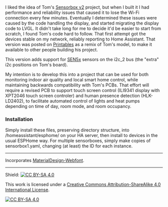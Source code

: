 I liked the idea of Tom's [Sensorbox v2](https://go.toms3d.org/sbr1) project, but when I built it I had performance and reliability issues that caused it to lose the Wi-Fi connection every few minutes.  Eventually I determined these issues were caused by the code handling the display, and started migrating the display code to LVGL.  It didn't take long for me to decide it'd be easier to start from scratch, I found Tom's code hard to follow.  That first attempt got the devices stable on my network, reliably reporting to Home Assistant.  That version was posted on [Printables](https://www.printables.com/model/1130249-3d-printer-emission-sensor-array-sensorbox-v2-lvgl) as a remix of Tom's model, to make it available to other people building his project.

This version adds support for [SEN5x](https://esphome.io/components/sensor/sen5x.html) sensors on the i2c_2 bus (the "extra" i2c positions on Tom's board).

My intention is to develop this into a project that can be used for both monitoring indoor air quality and local smart home control, while maintaining backwards compatibility with Tom's PCBs.  That effort will require a revised PCB to support touch screen control (ILI9341 display with XPT2046 touch screen controler) and human presence detection (HLK-LD2402), to facilitate automated control of lights and heat pumps depending on time of day, room mode, and room occupancy.

### Installation
Simply install these files, preserving directory structure, into /homeassistant/esphome/ on your HA server, then install to devices in the usual ESPHome way.  For multiple sensorboxes, simply make copies of sensorbox1.yaml, changing (at least) the ID for each instance.

---

Incorporates [MaterialDesign-Webfont](https://github.com/Templarian/MaterialDesign-Webfont).

---

Shield: [![CC BY-SA 4.0][cc-by-sa-shield]][cc-by-sa]

This work is licensed under a
[Creative Commons Attribution-ShareAlike 4.0 International License][cc-by-sa].

[![CC BY-SA 4.0][cc-by-sa-image]][cc-by-sa]

[cc-by-sa]: http://creativecommons.org/licenses/by-sa/4.0/
[cc-by-sa-image]: https://licensebuttons.net/l/by-sa/4.0/88x31.png
[cc-by-sa-shield]: https://img.shields.io/badge/License-CC%20BY--SA%204.0-lightgrey.svg

